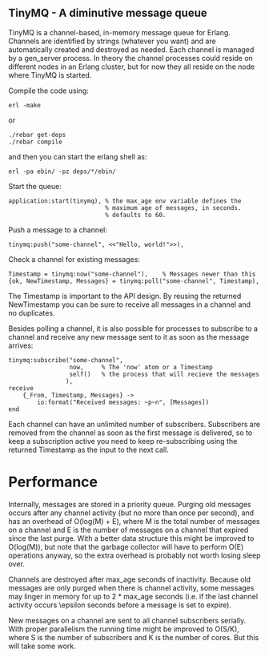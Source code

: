TinyMQ - A diminutive message queue
--

TinyMQ is a channel-based, in-memory message queue for Erlang. Channels are
identified by strings (whatever you want) and are automatically created and
destroyed as needed. Each channel is managed by a gen_server process. In theory
the channel processes could reside on different nodes in an Erlang cluster, but
for now they all reside on the node where TinyMQ is started.

Compile the code using:

	erl -make

or

	./rebar get-deps
	./rebar compile

and then you can start the erlang shell as:

	erl -pa ebin/ -pz deps/*/ebin/

Start the queue:

    application:start(tinymq), % the max_age env variable defines the
                               % maximum age of messages, in seconds.
                               % defaults to 60.

Push a message to a channel:

    tinymq:push("some-channel", <<"Hello, world!">>),

Check a channel for existing messages:

    Timestamp = tinymq:now("some-channel"),    % Messages newer than this
    {ok, NewTimestamp, Messages} = tinymq:poll("some-channel", Timestamp),

The Timestamp is important to the API design. By reusing the returned
NewTimestamp you can be sure to receive all messages in a channel and no
duplicates.

Besides polling a channel, it is also possible for processes to subscribe to
a channel and receive any new message sent to it as soon as the message
arrives:

    tinymq:subscribe("some-channel", 
                     now,     % The 'now' atom or a Timestamp
                     self()   % the process that will recieve the messages
                    ),
    receive
        {_From, Timestamp, Messages} ->
            io:format("Received messages: ~p~n", [Messages])
    end

Each channel can have an unlimited number of subscribers. Subscribers are
removed from the channel as soon as the first message is delivered, so
to keep a subscription active you need to keep re-subscribing using the
returned Timestamp as the input to the next call.

Performance
==

Internally, messages are stored in a priority queue. Purging old messages
occurs after any channel activity (but no more than once per second), and has
an overhead of O(log(M) + E), where M is the total number of messages on a
channel and E is the number of messages on a channel that expired since the
last purge. With a better data structure this might be improved to O(log(M)),
but note that the garbage collector will have to perform O(E) operations anyway,
so the extra overhead is probably not worth losing sleep over.

Channels are destroyed after max_age seconds of inactivity. Because old messages
are only purged when there is channel activity, some messages may linger in memory
for up to 2 * max_age seconds (i.e. if the last channel activity occurs \epsilon
seconds before a message is set to expire).

New messages on a channel are sent to all channel subscribers serially. With proper
parallelism the running time might be improved to O(S/K), where S is the number
of subscribers and K is the number of cores. But this will take some work.
